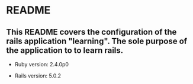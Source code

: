 # README

## This README covers the configuration of the rails application "learning". The sole purpose of the application to to learn rails. ##

* Ruby version: 2.4.0p0

* Rails version: 5.0.2
